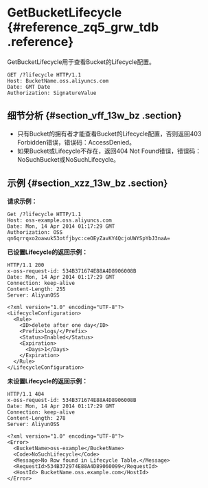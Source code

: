 # GetBucketLifecycle {#reference_zq5_grw_tdb .reference}

GetBucketLifecycle用于查看Bucket的Lifecycle配置。

```
GET /?lifecycle HTTP/1.1
Host: BucketName.oss.aliyuncs.com
Date: GMT Date
Authorization: SignatureValue
```

## 细节分析 {#section_vff_13w_bz .section}

-   只有Bucket的拥有者才能查看Bucket的Lifecycle配置，否则返回403 Forbidden错误，错误码：AccessDenied。
-   如果Bucket或Lifecycle不存在，返回404 Not Found错误，错误码：NoSuchBucket或NoSuchLifecycle。

## 示例 {#section_xzz_13w_bz .section}

**请求示例：**

```
Get /?lifecycle HTTP/1.1
Host: oss-example.oss.aliyuncs.com  
Date: Mon, 14 Apr 2014 01:17:29 GMT  
Authorization: OSS qn6qrrqxo2oawuk53otfjbyc:ceOEyZavKY4QcjoUWYSpYbJ3naA=

```

**已设置Lifecycle的返回示例：**

```
HTTP/1.1 200
x-oss-request-id: 534B371674E88A4D8906008B
Date: Mon, 14 Apr 2014 01:17:29 GMT
Connection: keep-alive
Content-Length: 255
Server: AliyunOSS

<?xml version="1.0" encoding="UTF-8"?>
<LifecycleConfiguration>
  <Rule>
    <ID>delete after one day</ID>
    <Prefix>logs/</Prefix>
    <Status>Enabled</Status>
    <Expiration>
      <Days>1</Days>
    </Expiration>
  </Rule>
</LifecycleConfiguration>

```

**未设置Lifecycle的返回示例：**

```
HTTP/1.1 404
x-oss-request-id: 534B371674E88A4D8906008B
Date: Mon, 14 Apr 2014 01:17:29 GMT
Connection: keep-alive
Content-Length: 278
Server: AliyunOSS

<?xml version="1.0" encoding="UTF-8"?>
<Error>
  <BucketName>oss-example</BucketName>
  <Code>NoSuchLifecycle</Code>
  <Message>No Row found in Lifecycle Table.</Message>
  <RequestId>534B372974E88A4D89060099</RequestId>
  <HostId> BucketName.oss.example.com</HostId>
</Error>
```


